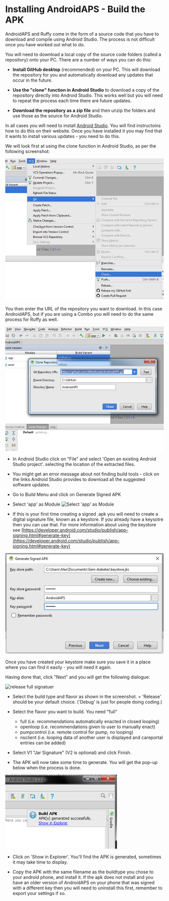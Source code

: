 # Installing AndroidAPS - Build the APK

AndroidAPS and Ruffy come in the form of a source code that you have to download and compile using Android Studio. The process is not difficult once you have worked out what to do.

You will need to download a local copy of the source code folders (called a repository) onto your PC. There are a number of ways you can do this:

* **Install GitHub desktop** (recommended) on your PC. This will download the repository for you and automatically download any updates that occur in the future. 

* **Use the "clone" function in Android Studio** to download a copy of the repository directly into Android Studio. This works well but you will need to repeat the process each time there are future updates.

* **Download the repository as a zip file** and then unzip the folders and use those as the source for Android Studio. 

In all cases you will need to install [Android Studio](https://developer.android.com/studio/install.html). You will find instructoins how to do this on their website. Once you have installed it you may find that it wants to install various updates - you need to do this.

We will look first at using the clone function in Android Studio, as per the following screenshot:

![](../images/Screenshot_git_clone.png)

You then enter the URL of the repository you want to download. In this case AndroidAPS, but if you are using a Combo you will need to do the same process for Ruffy as well.

![](../images/Screenshot_git_clone_2.png)


* In Android Studio click on "File" and select 'Open an existing Android Studio project'. selecting the location of the extracted files.

* You might get an error message about not finding build tools - click on the links Android Studio provides to download all the suggested software updates.
 
* Go to Build Menu and click on Generate Signed APK

* Select 'app' as Module
![Select 'app' as Module](https://user-images.githubusercontent.com/9692866/38299495-8885e446-37fa-11e8-9d19-cb05fd1bb506.png)

* If this is your first time creating a signed .apk you will need to create a digital signature file, known as a keystore. If you already have a keysotre then you can use that. For more information about using the keystore see [https://developer.android.com/studio/publish/app-signing.html#generate-key](https://developer.android.com/studio/publish/app-signing.html#generate-key)

![](../images/generate_signed_APK.png)

Once you have created your keystore make sure you save it in a place where you can find it easily - you will need it again.

Having done that, click "Next" and you will get the following dialogue:

![release full signatuer](https://user-images.githubusercontent.com/9692866/38299493-8838e38a-37fa-11e8-8c28-3fa6071e7a76.png)

* Select the build type and flavor as shown in the screenshot.  = 'Release' should be your default choice. ('Debug' is just for people doing coding.)
* Select the flavor you want to build. You need "full"
    * full (i.e. recommendations automatically enacted in closed looping)
    * openloop (i.e. recommendations given to user to manually enact)
    * pumpcontrol (i.e. remote control for pump, no looping)
    * nsclient (i.e. looping data of another user is displayed and careportal entries can be added)

*   Select V1 "Jar Signature" (V2 is optional) and click Finish. 

* The APK will now take some time to generate. You will get the pop-up below when the process is done.

![](../images/androidstudio3.png)

* Click on 'Show in Explorer'. You'll find the APK is generated, sometimes it may take time to display.

* Copy the APK with the same filename as the buildtype you chose to your android phone, and install it.  If the apk does not install and you have an older version of AndroidAPS on your phone that was signed with a different key then you will need to uninstall this first, remember to export your settings if so.
